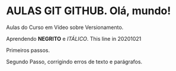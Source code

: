 # AULAS GIT GITHUB. Olá, mundo!
 Aulas do Curso em Vídeo sobre Versionamento.
 
 Aprendendo **NEGRITO** e  *ITÁLICO*. This line in 20201021
 
Primeiros passos.

Segundo Passo, corrigindo erros de texto e parágrafos.
